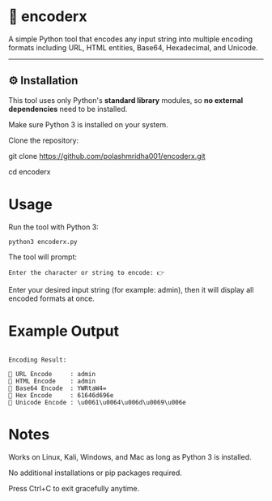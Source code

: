 # 🔐 encoderx

A simple Python tool that encodes any input string into multiple encoding formats including URL, HTML entities, Base64, Hexadecimal, and Unicode.

---

## ⚙️ Installation

This tool uses only Python's **standard library** modules, so **no external dependencies** need to be installed.

Make sure Python 3 is installed on your system.

Clone the repository:

git clone https://github.com/polashmridha001/encoderx.git

cd encoderx

# Usage
Run the tool with Python 3:

```python3 encoderx.py```

The tool will prompt:

```Enter the character or string to encode: 👉```

Enter your desired input string (for example: admin), then it will display all encoded formats at once.

# Example Output

```Enter the character or string to encode: 👉 admin

Encoding Result:

🔸 URL Encode     : admin
🔸 HTML Encode    : admin
🔸 Base64 Encode  : YWRtaW4=
🔸 Hex Encode     : 61646d696e
🔸 Unicode Encode : \u0061\u0064\u006d\u0069\u006e 
```


# Notes
Works on Linux, Kali, Windows, and Mac as long as Python 3 is installed.

No additional installations or pip packages required.

Press Ctrl+C to exit gracefully anytime.
